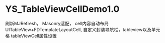 # YS_TableViewCellDemo1.0
刷新MJRefresh，
Masonry适配，
cell内容自动布局UITableView+FDTemplateLayoutCell,
自定义封装导航栏，tableview以及单元格 tableViewCell属性设置
